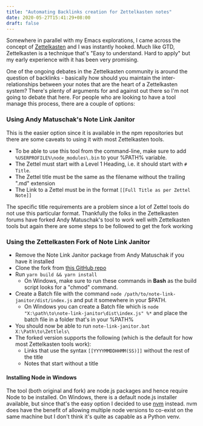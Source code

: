 ```yaml
---
title: "Automating Backlinks creation for Zettelkasten notes"
date: 2020-05-27T15:41:29+08:00
draft: false
---
```


Somewhere in parallel with my Emacs explorations, I came across the concept of [Zettelkasten](https://zettelkasten.de/posts/overview/) and I was instantly hooked. Much like GTD, Zettelkasten is a technique that's "Easy to understand. Hard to apply" but my early experience with it has been very promising.

One of the ongoing debates in the Zettelkasten community is around the question of backlinks - basically how should you maintain the inter-relationships between your notes that are the heart of a Zettelkasten system? There's plenty of arguments for and against out there so I'm not going to debate that here. For people who are looking to have a tool manage this process, there are a couple of options:

### Using Andy Matuschak's Note Link Janitor

This is the easier option since it is available in the npm repositories but there are some caveats to using it with most Zettelkasten tools.

* To be able to use this tool from the command-line, make sure to add ```%USERPROFILE%\node_modules\.bin``` to your %PATH% variable.
* The Zettel must start with a Level 1 Heading, i.e. it should start with ```# Title```.
* The Zettel title must be the same as the filename without the trailing ".md" extension
* The Link to a Zettel must be in the format ```[[Full Title as per Zettel Note]]```

The specific title requirements are a problem since a lot of Zettel tools do not use this particular format. Thankfully the folks in the Zettelkasten forums have forked Andy Matuschak's tool to work well with Zettelkasten tools but again there are some steps to be followed to get the fork working

### Using the Zettelkasten Fork of Note Link Janitor

* Remove the Note Link Janitor package from Andy Matuschak if you have it installed
* Clone the fork from [this GitHub repo](https://github.com/PiotrSss/note-link-janitor)
* Run ```yarn build && yarn install```
  * On Windows, make sure to run these commands in **Bash** as the build script looks for a "chmod" command.
* Create a Batch file with the command ```node /path/to/note-link-janitor/dist/index.js``` and put it somewhere in your $PATH.
  * On Windows you can create a Batch file which is ```node  "X:\path\to\note-link-janitor\dist\index.js" %*``` and place the batch file in a folder that's in your %PATH%
* You should now be able to run ```note-link-janitor.bat X:\Path\to\Zettlels\```
* The forked version supports the following (which is the default for how most Zettelkasten tools work):
  * Links that use the syntax ```[[YYYYMMDDHHMM(SS)]]``` without the rest of the title
  * Notes that start without a title

#### Installing Node in Windows

The tool (both original and fork) are node.js packages and hence require Node to be installed. On Windows, there is a default node.js installer available, but since that's the easy option I decided to use [nvm](https://github.com/coreybutler/nvm-windows) instead. nvm does have the benefit of allowing multiple node versions to co-exist on the same machine but I don't think it's quite as capable as a Python venv.
